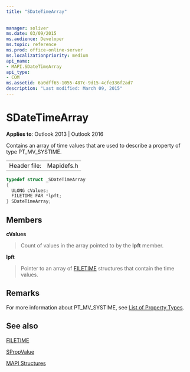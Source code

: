 ```yaml
---
title: "SDateTimeArray"
 
 
manager: soliver
ms.date: 03/09/2015
ms.audience: Developer
ms.topic: reference
ms.prod: office-online-server
ms.localizationpriority: medium
api_name:
- MAPI.SDateTimeArray
api_type:
- COM
ms.assetid: 6a0dff65-1055-487c-9d15-4cfe336f2ad7
description: "Last modified: March 09, 2015"
---
```


# SDateTimeArray

  
  
**Applies to**: Outlook 2013 | Outlook 2016 
  
Contains an array of time values that are used to describe a property of type PT_MV_SYSTIME.
  
|||
|:-----|:-----|
|Header file:  <br/> |Mapidefs.h  <br/> |
   
```cpp
typedef struct _SDateTimeArray
{
  ULONG cValues;
  FILETIME FAR *lpft;
} SDateTimeArray;

```

## Members

 **cValues**
  
> Count of values in the array pointed to by the **lpft** member. 
    
 **lpft**
  
> Pointer to an array of [FILETIME](filetime.md) structures that contain the time values. 
    
## Remarks

For more information about PT_MV_SYSTIME, see [List of Property Types](property-types.md).
  
## See also



[FILETIME](filetime.md)
  
[SPropValue](spropvalue.md)


[MAPI Structures](mapi-structures.md)

